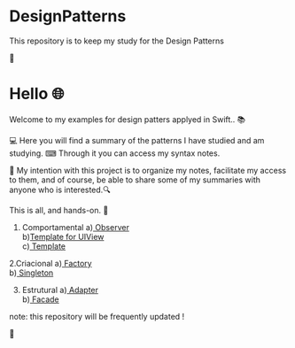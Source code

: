 # DesignPatterns
This repository is to keep my study for the Design Patterns

🌟

# Hello 🌐

Welcome to my examples for design patters applyed in Swift.. 📚

💻 Here you will find a summary of the patterns I have studied and am studying.
⌨ Through it you can access my syntax notes.

💾 My intention with this project is to organize my notes, facilitate my access to them, and of course, be able to share some of my summaries with anyone who is interested.🔍

This is all, and hands-on. 🏁

1. Comportamental
a)<a href="https://github.com/MariliseMorona/DesignPatterns.playground/Pages/Comportamental_observer.xcplaygroundpage" target="blank" alt="Link de acesso aos conteúdos sobre Observer"> Observer</a><br>
b)<a href="https://github.com/MariliseMorona/DesignPatterns.playground/Pages/Comportamental_templateForUIVIew.xcplaygroundpage" target="blank" alt="Link de acesso aos conteúdos sobre Template for UIView">Template for UIView</a><br> 
c)<a href="https://github.com/MariliseMorona/DesignPatterns.playground/Pages/Comportamental_template.xcplaygroundpage" target="blank" alt="Link de acesso aos conteúdos sobre Template"> Template</a><br> 

2.Criacional
a)<a href="https://github.com/MariliseMorona/DesignPatterns.playground/Pages/Criacional_factory.xcplaygroundpage" target="blank" alt="Link de acesso aos conteúdos sobre Factory"> Factory</a><br> 
b)<a href="https://github.com/MariliseMorona/DesignPatterns.playground/Pages/Criacional_singleton.xcplaygroundpage" target="blank" alt="Link de acesso aos conteúdos sobre Singleton"> Singleton</a><br> 

3. Estrutural
a)<a href="https://github.com/MariliseMorona/DesignPatterns.playground/Pages/Estrutural_adapter.xcplaygroundpage" target="blank" alt="Link de acesso aos conteúdos sobre Adapter"> Adapter</a><br> 
b)<a href="https://github.com/MariliseMorona/DesignPatterns.playground/Pages/Estrutural_facade.xcplaygroundpage" target="blank" alt="Link de acesso aos conteúdos sobre Facade"> Facade</a><br>

note: this repository will be frequently updated !

🌟
